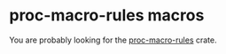 # proc-macro-rules macros

You are probably looking for the [proc-macro-rules](https://crates.io/crates/proc-macro-rules) crate.
